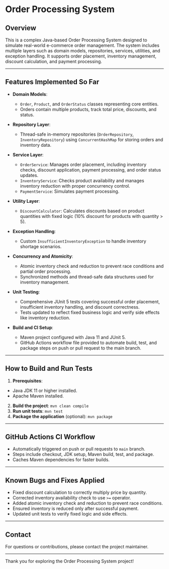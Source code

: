 # Order Processing System

## Overview

This is a complex Java-based Order Processing System designed to simulate real-world e-commerce order management. The system includes multiple layers such as domain models, repositories, services, utilities, and exception handling. It supports order placement, inventory management, discount calculation, and payment processing.

---

## Features Implemented So Far

- **Domain Models**:
  - `Order`, `Product`, and `OrderStatus` classes representing core entities.
  - Orders contain multiple products, track total price, discounts, and status.

- **Repository Layer**:
  - Thread-safe in-memory repositories (`OrderRepository`, `InventoryRepository`) using `ConcurrentHashMap` for storing orders and inventory data.

- **Service Layer**:
  - `OrderService`: Manages order placement, including inventory checks, discount application, payment processing, and order status updates.
  - `InventoryService`: Checks product availability and manages inventory reduction with proper concurrency control.
  - `PaymentService`: Simulates payment processing.

- **Utility Layer**:
  - `DiscountCalculator`: Calculates discounts based on product quantities with fixed logic (10% discount for products with quantity > 5).

- **Exception Handling**:
  - Custom `InsufficientInventoryException` to handle inventory shortage scenarios.

- **Concurrency and Atomicity**:
  - Atomic inventory check and reduction to prevent race conditions and partial order processing.
  - Synchronized methods and thread-safe data structures used for inventory management.

- **Unit Testing**:
  - Comprehensive JUnit 5 tests covering successful order placement, insufficient inventory handling, and discount correctness.
  - Tests updated to reflect fixed business logic and verify side effects like inventory reduction.

- **Build and CI Setup**:
  - Maven project configured with Java 11 and JUnit 5.
  - GitHub Actions workflow file provided to automate build, test, and package steps on push or pull request to the main branch.

---

## How to Build and Run Tests

1. **Prerequisites**:
  - Java JDK 11 or higher installed.
  - Apache Maven installed.

2. **Build the project**: `mvn clean compile`
3. **Run unit tests**: `mvn test`
4. **Package the application** (optional): `mvn package`


---

## GitHub Actions CI Workflow

- Automatically triggered on push or pull requests to `main` branch.
- Steps include checkout, JDK setup, Maven build, test, and package.
- Caches Maven dependencies for faster builds.

---

## Known Bugs and Fixes Applied

- Fixed discount calculation to correctly multiply price by quantity.
- Corrected inventory availability check to use `>=` operator.
- Added atomic inventory check and reduction to prevent race conditions.
- Ensured inventory is reduced only after successful payment.
- Updated unit tests to verify fixed logic and side effects.

---
## Contact

For questions or contributions, please contact the project maintainer.

---

Thank you for exploring the Order Processing System project!